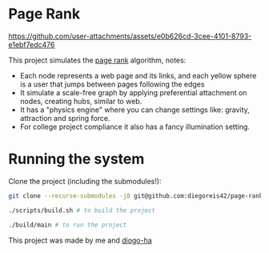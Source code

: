 # Page Rank

https://github.com/user-attachments/assets/e0b626cd-3cee-4101-8793-e1ebf7edc476

This project simulates the [page rank](https://en.wikipedia.org/wiki/PageRank) algorithm, notes:

- Each node represents a web page and its links, and each yellow sphere is a user that jumps between pages following the edges
- It simulate a scale-free graph by applying preferential attachment on nodes, creating hubs, similar to web.
- It has a "physics engine" where you can change settings like: gravity, attraction and spring force.
- For college project compliance it also has a fancy illumination setting.

# Running the system

Clone the project (including the submodules!):

```bash
git clone --recurse-submodules -j8 git@github.com:diegoreis42/page-rank.git

./scripts/build.sh # to build the project

./build/main # to run the project
```


This project was made by me and [diogo-ha](github.com/diogo-ha)
